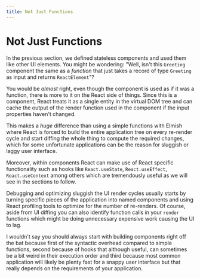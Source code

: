```yaml
---
title: Not Just Functions
---
```


# Not Just Functions

In the previous section, we defined stateless components and used them like other UI elements. You might be wondering: "Well, isn't this `Greeting` component the same as a *function* that just takes a record of type `Greeting` as input and returns `ReactElement`"?

You would be *almost* right, even though the component is used as if it was a function, there is more to it on the React side of things. Since this is a component, React treats it as a single entity in the virtual DOM tree and can cache the output of the render function used in the component if the input properties haven't changed.

This makes a *huge* difference than using a simple functions with Elmish where React is forced to build the entire application tree on every re-render cycle and start diffing the whole thing to compute the required changes, which for some unfortunate applications can be the reason for sluggish or laggy user interface.

Moreover, within components React can make use of React specific functionality such as hooks like `React.useState`, `React.useEffect`, `React.useContext` among others which are tremendously useful as we will see in the sections to follow.

Debugging and optimizing sluggish the UI render cycles usually starts by turning specific pieces of the application into named components and using React profiling tools to optimize for the number of re-renders. Of course, aside from UI diffing you can also identify function calls in your `render` functions which might be doing unnecessary expensive work causing the UI to lag.

I wouldn't say you should always start with building components right off the bat because first of the syntactic overhead compared to simple functions, second because of hooks that although useful, can sometimes be a bit weird in their execution order and third because most common application will likely be plenty fast for a snappy user interface but that really depends on the requirements of your application.